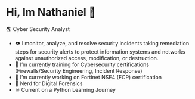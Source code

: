 # Hi, Im Nathaniel 👋
🌎 Cyber Security Analyst
- 👁️ I monitor, analyze, and resolve security incidents taking remediation steps for security alerts to protect information systems and networks against unauthorized access, modification, or destruction.
- 🌱 I’m currently training for Cybersecurity certifications (Firewalls/Security Engineering, Incident Response)
- 🔭 I’m currently working on Fortinet NSE4 (FCP) certification
- 🧠 Nerd for Digital Forensics
- ♾️ Current on a Python Learning Journey




<!--
**nsaaron/nsaaron** is a ✨ _special_ ✨ repository because its `README.md` (this file) appears on your GitHub profile.

Here are some ideas to get you started:

- 🔭 I’m currently working on ...
- 🌱 I’m currently learning ...
- 👯 I’m looking to collaborate on ...
- 🤔 I’m looking for help with ...
- 💬 Ask me about ...
- 📫 How to reach me: ...
- 😄 Pronouns: ...
- ⚡ Fun fact: ...
-->
